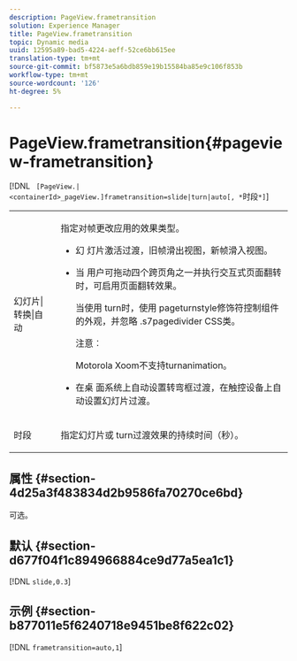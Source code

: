 ```yaml
---
description: PageView.frametransition
solution: Experience Manager
title: PageView.frametransition
topic: Dynamic media
uuid: 12595a89-bad5-4224-aeff-52ce6bb615ee
translation-type: tm+mt
source-git-commit: bf5873e5a6bdb859e19b15584ba85e9c106f853b
workflow-type: tm+mt
source-wordcount: '126'
ht-degree: 5%

---
```



# PageView.frametransition{#pageview-frametransition}

[!DNL ` [PageView.|<containerId>_pageView.]frametransition=slide|turn|auto[, *`时段`*]`]

<table id="table_625D0EEDA21B46FEA3F5CF7DDF769B50"> 
 <tbody> 
  <tr> 
   <td colname="col1"> <p> <span class="codeph"> 幻灯片|转换|自动</span> </p> </td> 
   <td colname="col2"> <p> 指定对帧更改应用的效果类型。 </p> <p> 
     <ul id="ul_4224B7C2722A4185A8BD48703D019AA1"> 
      <li id="li_8482037F8E1C4F11A84DF51790A073FE"> <p><span class="codeph"> 幻</span> 灯片激活过渡，旧帧滑出视图，新帧滑入视图。 </p> </li> 
      <li id="li_CE9A99564DF348D0A76AB2A5945155A5"> <p><span class="codeph"> 当</span> 用户可拖动四个跨页角之一并执行交互式页面翻转时，可启用页面翻转效果。 </p> <p>当使用<span class="codeph"> turn</span>时，使用<span class="codeph"> pageturnstyle</span>修饰符控制组件的外观，并忽略<span class="codeph"> .s7pagedivider</span> CSS类。 </p> <p>注意︰  <p><span class="codeph"> Motorola </span> Xoom不支持turnanimation。 </p> </p> </li> 
      <li id="li_79F85B0429CD4B389399FB3823FE767F"> <p> <span class="codeph"> 在桌</span> 面系统上自动设置转弯框过渡，在触控设备上自动设置幻灯片过渡。 </p> </li> 
     </ul> </p> </td> 
  </tr> 
  <tr> 
   <td colname="col1"> <p><span class="codeph"><span class="varname"> 时段</span></span> </p> </td> 
   <td colname="col2"> <p>指定<span class="codeph">幻灯片</span>或<span class="codeph"> turn</span>过渡效果的持续时间（秒）。 </p> </td> 
  </tr> 
 </tbody> 
</table>

## 属性 {#section-4d25a3f483834d2b9586fa70270ce6bd}

可选。

## 默认 {#section-d677f04f1c894966884ce9d77a5ea1c1}

[!DNL `slide,0.3`]

## 示例 {#section-b877011e5f6240718e9451be8f622c02}

[!DNL `frametransition=auto,1`]
